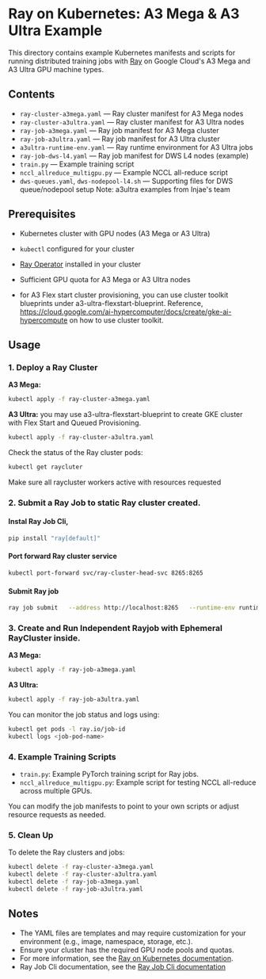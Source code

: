# Ray on Kubernetes: A3 Mega & A3 Ultra Example

This directory contains example Kubernetes manifests and scripts for running distributed training jobs with [Ray](https://www.ray.io/) on Google Cloud's A3 Mega and A3 Ultra GPU machine types.

## Contents

- `ray-cluster-a3mega.yaml` — Ray cluster manifest for A3 Mega nodes
- `ray-cluster-a3ultra.yaml` — Ray cluster manifest for A3 Ultra nodes
- `ray-job-a3mega.yaml` — Ray job manifest for A3 Mega cluster
- `ray-job-a3ultra.yaml` — Ray job manifest for A3 Ultra cluster
- `a3ultra-runtime-env.yaml` — Ray runtime environment for A3 Ultra jobs
- `ray-job-dws-l4.yaml` — Ray job manifest for DWS L4 nodes (example)
- `train.py` — Example training script
- `nccl_allreduce_multigpu.py` — Example NCCL all-reduce script
- `dws-queues.yaml`, `dws-nodepool-l4.sh` — Supporting files for DWS queue/nodepool setup
Note: a3ultra examples from Injae's team 

## Prerequisites

- Kubernetes cluster with GPU nodes (A3 Mega or A3 Ultra)
- `kubectl` configured for your cluster
- [Ray Operator](https://docs.ray.io/en/latest/cluster/kubernetes/user-guides/ray-cluster-operator.html) installed in your cluster
- Sufficient GPU quota for A3 Mega or A3 Ultra nodes

- for A3 Flex start cluster provisioning, you can use cluster toolkit blueprints under a3-ultra-flexstart-blueprint. Reference, https://cloud.google.com/ai-hypercomputer/docs/create/gke-ai-hypercompute on how to use cluster toolkit. 

## Usage

### 1. Deploy a Ray Cluster

**A3 Mega:**
```sh
kubectl apply -f ray-cluster-a3mega.yaml
```

**A3 Ultra:**
you may use a3-ultra-flexstart-blueprint to create GKE cluster with Flex Start and Queued Provisioning.

```sh
kubectl apply -f ray-cluster-a3ultra.yaml
```

Check the status of the Ray cluster pods:
```sh
kubectl get raycluter
```
Make sure all raycluster workers active with resources requested

### 2. Submit a Ray Job to static Ray cluster created. 
#### Instal Ray Job Cli,
```sh
pip install "ray[default]"
```
#### Port forward Ray cluster service 
```sh
kubectl port-forward svc/ray-cluster-head-svc 8265:8265
```

#### Submit Ray job 
```sh
ray job submit   --address http://localhost:8265   --runtime-env runtime-env.yaml   --working-dir .   -- python nccl_allreduce_multigpu.py
```

### 3. Create and Run Independent Rayjob with Ephemeral RayCluster inside. 
**A3 Mega:**
```sh
kubectl apply -f ray-job-a3mega.yaml
```

**A3 Ultra:**
```sh
kubectl apply -f ray-job-a3ultra.yaml
```

You can monitor the job status and logs using:
```sh
kubectl get pods -l ray.io/job-id
kubectl logs <job-pod-name>
```

### 4. Example Training Scripts

- `train.py`: Example PyTorch training script for Ray jobs.
- `nccl_allreduce_multigpu.py`: Example script for testing NCCL all-reduce across multiple GPUs.

You can modify the job manifests to point to your own scripts or adjust resource requests as needed.

### 5. Clean Up

To delete the Ray clusters and jobs:
```sh
kubectl delete -f ray-cluster-a3mega.yaml
kubectl delete -f ray-cluster-a3ultra.yaml
kubectl delete -f ray-job-a3mega.yaml
kubectl delete -f ray-job-a3ultra.yaml
```

## Notes

- The YAML files are templates and may require customization for your environment (e.g., image, namespace, storage, etc.).
- Ensure your cluster has the required GPU node pools and quotas.
- For more information, see the [Ray on Kubernetes documentation](https://docs.ray.io/en/latest/cluster/kubernetes/index.html).
- Ray Job Cli documentation, see the [Ray Job Cli documentation](https://docs.ray.io/en/latest/cluster/running-applications/job-submission/quickstart.html )
